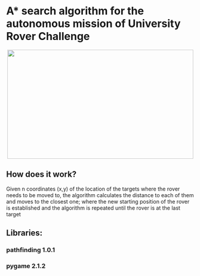 # A* search algorithm for the autonomous mission of University Rover Challenge

<div align="center"><img src="https://c.tenor.com/byI653FuZcEAAAAC/mars-rover.gif" width="498" height="292" /></div>

## How does it work?
Given n coordinates (x,y) of the location of the targets where the rover needs to be moved to, the algorithm calculates the distance to each of them and moves to the closest one; where the new starting position of the rover is established and the algorithm is repeated until the rover is at the last target

## Libraries:
### pathfinding 1.0.1
### pygame 2.1.2
